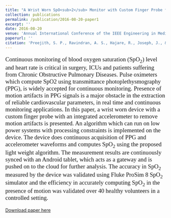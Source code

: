 ```yaml
---
title: "A Wrist Worn SpO<sub>2</sub> Monitor with Custom Finger Probe for Motion Artifact Removal"
collection: publications
permalink: /publication/2016-08-20-paper1
excerpt: ''
date: 2016-08-20
venue: 'Annual International Conference of the IEEE Engineering in Medicine and Biology Society (EMBC)'
paperurl: ''
citation: 'Preejith, S. P., Ravindran, A. S., Hajare, R., Joseph, J., & Sivaprakasam, M. (2016, August). A wrist worn SpO 2 monitor with custom finger probe for motion artifact removal. In 2016 38th Annual International Conference of the IEEE Engineering in Medicine and Biology Society (EMBC) (pp. 5777-5780). IEEE.'
---
```

<p style="font-family: Garamond; font-size:14pt; font-style:normal">
Continuous monitoring of blood oxygen saturation (SpO<sub>2</sub>) level and heart rate is critical in surgery, ICUs and patients suffering from Chronic Obstructive Pulmonary Diseases. Pulse oximeters which compute SpO2 using transmittance photoplethysmography (PPG), is widely accepted for continuous monitoring. Presence of motion artifacts in PPG signals is a major obstacle in the extraction of reliable cardiovascular parameters, in real time and continuous monitoring applications. In this paper, a wrist worn device with a custom finger probe with an integrated accelerometer to remove motion artifacts is presented. An algorithm which can run on low power systems with processing constraints is implemented on the device. The device does continuous acquisition of PPG and accelerometer waveforms and computes SpO<sub>2</sub> using the proposed light weight algorithm. The measurement results are continuously synced with an Android tablet, which acts as a gateway and is pushed on to the cloud for further analysis. The accuracy in SpO<sub>2</sub> measured by the device was validated using Fluke ProSim 8 SpO<sub>2</sub> simulator and the efficiency in accurately computing SpO<sub>2</sub> in the presence of motion was validated over 40 healthy volunteers in a controlled setting.

</p>

[Download paper here](/files/Paper1.pdf)

